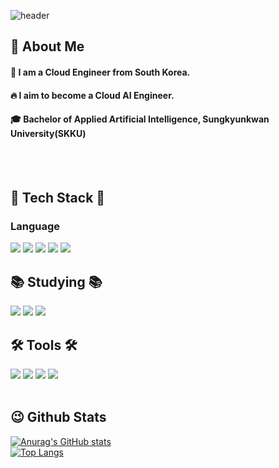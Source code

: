 <div>
  
  <!--Header-->
  ![header](https://capsule-render.vercel.app/api?type=waving&color=gradient&height=300&section=header&text=Good%20to%20see%20you%20%F0%9F%A4%97)
  
</div>

<div>
  <!--Body-->
  
  ## 👀 About Me
  #### :raising_hand: I am a Cloud Engineer from South Korea.<br/>
  #### :fire: I aim to become a Cloud AI Engineer.<br/>
  #### :mortar_board: Bachelor of Applied Artificial Intelligence, Sungkyunkwan University(SKKU)
  <br/>
  <br/>
  
  ## 🧱 Tech Stack 🧱
  ### Language
  <!--Java-->
 
  <!--JavaScript-->
  <img src="https://img.shields.io/badge/JavaScript-F7DF1E?style=flat-square&logo=JavaScript&logoColor=white"/>
  <!--HTML5-->
  <img src="https://img.shields.io/badge/HTML5-E34F26?style=flat-square&logo=HTML5&logoColor=white"/>
  <!--CSS-->
  <img src="https://img.shields.io/badge/CSS3-1572B6?style=flat-square&logo=CSS3&logoColor=white"/>
    <!--React-->
  <img src="https://img.shields.io/badge/React-61DAFB?style=flat-square&logo=React&logoColor=white&Color=white"/>
   <!--styledcomponents-->
  <img src="https://img.shields.io/badge/styledcomponents-DB7093?style=flat-square&logo=styledcomponents&logoColor=white&Color=white"/>
  <br/>
  
  

  ## 📚 Studying 📚
  <!--NextJs-->
  <img src="https://img.shields.io/badge/Next.js-000000?style=flat-square&logo=Next.js&logoColor=white"/>
  <!--Redux-->
  <img src="https://img.shields.io/badge/redux-764ABC?style=flat-square&logo=redux&logoColor=white"/>
  <!--typescript-->
  <img src="https://img.shields.io/badge/typescript-3178C6?style=flat-square&logo=typescript&logoColor=white"/>

  <br/>
  
  ## 🛠 Tools 🛠
  <!--GitHub-->
  <img src="https://img.shields.io/badge/github-181717?style=flat-square&logo=github&logoColor=white"/>
  <!--git-->
  <img src="https://img.shields.io/badge/git-F05032?style=flat-square&logo=git&logoColor=white"/>
  <!--notion-->
  <img src="https://img.shields.io/badge/notion-000000?style=flat-square&logo=notion&logoColor=white"/>
    <!--figma-->
  <img src="https://img.shields.io/badge/figma-F24E1E?style=flat-square&logo=figma&logoColor=white"/>
  <br/>
  <br/>
  
  ## 😉 Github Stats
  [![Anurag's GitHub stats](https://github-readme-stats.vercel.app/api?username=wjdwlsgh)](https://github.com/anuraghazra/github-readme-stats)
  <br/>
  [![Top Langs](https://github-readme-stats.vercel.app/api/top-langs/?username=wjdwlsgh)](https://github.com/anuraghazra/github-readme-stats)
  
</div>

<!--
**Jiyu-Kim/Jiyu-Kim** is a ✨ _special_ ✨ repository because its `README.md` (this file) appears on your GitHub profile.

Here are some ideas to get you started:
- Hi there 👋
- 🔭 I’m currently working on ...
- 🌱 I’m currently learning ...
- 👯 I’m looking to collaborate on ...
- 🤔 I’m looking for help with ...
- 💬 Ask me about ...
- 📫 How to reach me: ...
- 😄 Pronouns: ...
- ⚡ Fun fact: ...
-->
